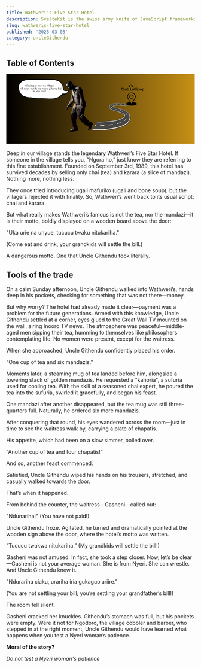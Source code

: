 ```yaml
---
title: Wathweri's Five Star Hotel
description: SvelteKit is the swiss army knife of JavaScript frameworks and blurs the line between frontend and backend.
slug: wathweris-five-star-hotel
published: '2025-03-08'
category: uncleGithendu
---
```


## Table of Contents

![Club Lollipop](images/lollipop.png)

Deep in our village stands the legendary Wathweri’s Five Star Hotel. If someone in the village tells you, “Ngora ho,” just know they are referring to this fine establishment. Founded on September 3rd, 1989, this hotel has survived decades by selling only chai (tea) and karara (a slice of mandazi). Nothing more, nothing less.

They once tried introducing ugali mafuriko (ugali and bone soup), but the villagers rejected it with finality. So, Wathweri’s went back to its usual script: chai and karara.

But what really makes Wathweri’s famous is not the tea, nor the mandazi—it is their motto, boldly displayed on a wooden board above the door:

"Uka urie na unyue, tucucu twaku nitukariha."

(Come eat and drink, your grandkids will settle the bill.)

A dangerous motto. One that Uncle Githendu took literally.

## Tools of the trade

On a calm Sunday afternoon, Uncle Githendu walked into Wathweri’s, hands deep in his pockets, checking for something that was not there—money.

But why worry? The hotel had already made it clear—payment was a problem for the future generations. Armed with this knowledge, Uncle Githendu settled at a corner, eyes glued to the Great Wall TV mounted on the wall, airing Inooro TV news. The atmosphere was peaceful—middle-aged men sipping their tea, humming to themselves like philosophers contemplating life. No women were present, except for the waitress.

When she approached, Uncle Githendu confidently placed his order.

“One cup of tea and six mandazis.”

Moments later, a steaming mug of tea landed before him, alongside a towering stack of golden mandazis. He requested a "kahoria", a sufuria used for cooling tea. With the skill of a seasoned chai expert, he poured the tea into the sufuria, swirled it gracefully, and began his feast.

One mandazi after another disappeared, but the tea mug was still three-quarters full. Naturally, he ordered six more mandazis.

After conquering that round, his eyes wandered across the room—just in time to see the waitress walk by, carrying a plate of chapatis.

His appetite, which had been on a slow simmer, boiled over.

“Another cup of tea and four chapatis!”

And so, another feast commenced.

Satisfied, Uncle Githendu wiped his hands on his trousers, stretched, and casually walked towards the door.

That’s when it happened.

From behind the counter, the waitress—Gasheni—called out:

"Ndunariha!" (You have not paid!)

Uncle Githendu froze. Agitated, he turned and dramatically pointed at the wooden sign above the door, where the hotel’s motto was written.

“Tucucu twakwa nitukariha.” (My grandkids will settle the bill!)

Gasheni was not amused. In fact, she took a step closer. Now, let’s be clear—Gasheni is not your average woman. She is from Nyeri. She can wrestle. And Uncle Githendu knew it.

"Ndurariha ciaku, urariha iria gukaguo ariire."

(You are not settling your bill; you’re settling your grandfather’s bill!)

The room fell silent.

Gasheni cracked her knuckles. Githendu’s stomach was full, but his pockets were empty. Were it not for Ngodoro, the village cobbler and barber, who stepped in at the right moment, Uncle Githendu would have learned what happens when you test a Nyeri woman’s patience.

**Moral of the story?**

_Do not test a Nyeri woman's patience_
